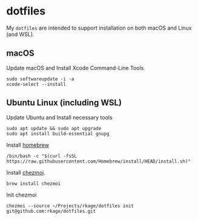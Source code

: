 # dotfiles

My `dotfiles` are intended to support installation on both macOS and Linux (and WSL).

## macOS

Update macOS and Install Xcode Command-Line Tools

```shell
sudo softwareupdate -i -a
xcode-select --install
```

## Ubuntu Linux (including WSL)

Update Ubuntu and Install necessary tools

```shell
sudo apt update && sudo apt upgrade
sudo apt install build-essential gnupg
```

Install [homebrew](https://brew.sh)

```shell
/bin/bash -c "$(curl -fsSL https://raw.githubusercontent.com/Homebrew/install/HEAD/install.sh)"
```

Install [chezmoi](https://www.chezmoi.io).

```shell
brew install chezmoi
```

Init chezmoi

```shell
chezmoi --source ~/Projects/rkage/dotfiles init git@github.com:rkage/dotfiles.git
```
